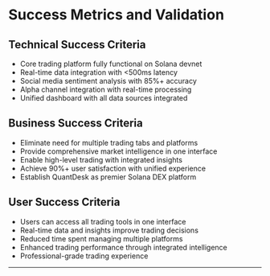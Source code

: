 # Success Metrics and Validation

## Technical Success Criteria
- Core trading platform fully functional on Solana devnet
- Real-time data integration with <500ms latency
- Social media sentiment analysis with 85%+ accuracy
- Alpha channel integration with real-time processing
- Unified dashboard with all data sources integrated

## Business Success Criteria
- Eliminate need for multiple trading tabs and platforms
- Provide comprehensive market intelligence in one interface
- Enable high-level trading with integrated insights
- Achieve 90%+ user satisfaction with unified experience
- Establish QuantDesk as premier Solana DEX platform

## User Success Criteria
- Users can access all trading tools in one interface
- Real-time data and insights improve trading decisions
- Reduced time spent managing multiple platforms
- Enhanced trading performance through integrated intelligence
- Professional-grade trading experience

---

